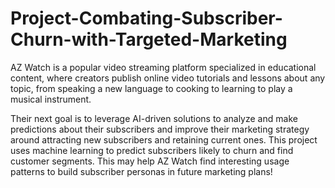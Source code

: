 # Project-Combating-Subscriber-Churn-with-Targeted-Marketing
AZ Watch is a popular video streaming platform specialized in educational content, where creators publish online video tutorials and lessons about any topic, from speaking a new language to cooking to learning to play a musical instrument.

Their next goal is to leverage AI-driven solutions to analyze and make predictions about their subscribers and improve their marketing strategy around attracting new subscribers and retaining current ones. This project uses machine learning to predict subscribers likely to churn and find customer segments. This may help AZ Watch find interesting usage patterns to build subscriber personas in future marketing plans!
